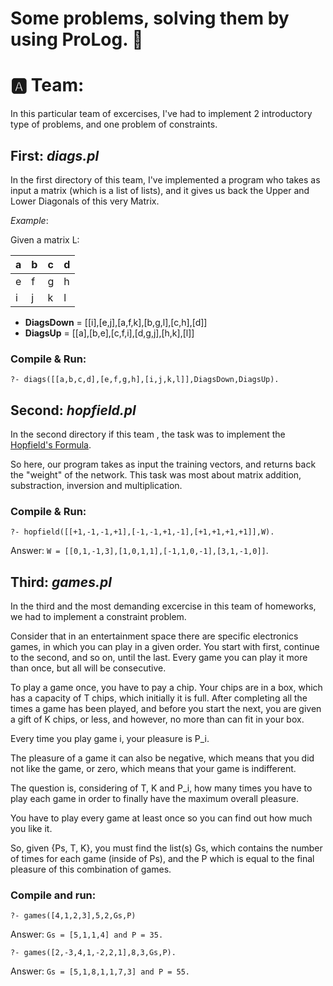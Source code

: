 # Some problems, solving them by using ProLog. :camel:

# :a: Team: 

In this particular team of excercises, I've had to implement 2 introductory type of problems, and one problem of constraints.

## **First**: ***__diags.pl__***

In the first directory of this team, I've implemented a program who takes as input a matrix (which is a list of lists), and it gives us back the Upper and Lower Diagonals of this very Matrix.

*Example*:

Given a matrix L:

a | b | c | d |
--- | --- | --- | --- |                                   
e | f | g | h |
i | j | k | l |


* **DiagsDown** = [[i],[e,j],[a,f,k],[b,g,l],[c,h],[d]]
* **DiagsUp** = [[a],[b,e],[c,f,i],[d,g,j],[h,k],[l]]

### Compile & Run:

`?- diags([[a,b,c,d],[e,f,g,h],[i,j,k,l]],DiagsDown,DiagsUp).`

## **Second**: ***__hopfield.pl__***

In the second directory if this team , the task was to implement the [Hopfield's Formula](https://en.wikipedia.org/wiki/Hopfield_network).

So here, our program takes as input the training vectors, and returns back the "weight" of the network. This task was most about matrix addition, substraction, inversion and multiplication.

### Compile & Run:
  
`?- hopfield([[+1,-1,-1,+1],[-1,-1,+1,-1],[+1,+1,+1,+1]],W).`

Answer: `W = [[0,1,-1,3],[1,0,1,1],[-1,1,0,-1],[3,1,-1,0]]`.

## **Third**: ***__games.pl__***

In the third and the most demanding excercise in this team of homeworks, we had to implement a constraint problem.

Consider that in an entertainment space there are specific electronics
games, in which you can play in a given order. You start with
first, continue to the second, and so on, until the last. Every game
you can play it more than once, but all will be consecutive.

To play a game once, you have to pay a chip.
Your chips are in a box, which has a capacity of T chips, which
initially it is full. After completing all the times a game has been played,
and before you start the next, you are given a gift of K chips, or less, and
however, no more than can fit in your box. 

Every time you play game i, your pleasure is P_i. 

The pleasure of a game it can also be negative, which means that you did not like the game, or zero, which means that your game is indifferent. 

The question is, considering of T, K and P_i, how many times you have to play each game in order to finally have the maximum overall pleasure. 

You have to play every game at least once so you can find out how much you like it.

So, given {Ps, T, K}, you must find the list(s) Gs, which contains the number of times for each game (inside of Ps), and the P which is equal to the final pleasure of this combination of games.

### Compile and run:

`?- games([4,1,2,3],5,2,Gs,P)`

Answer: `Gs = [5,1,1,4] and P = 35.`

`?- games([2,-3,4,1,-2,2,1],8,3,Gs,P).`

Answer: `Gs = [5,1,8,1,1,7,3] and P = 55.`
